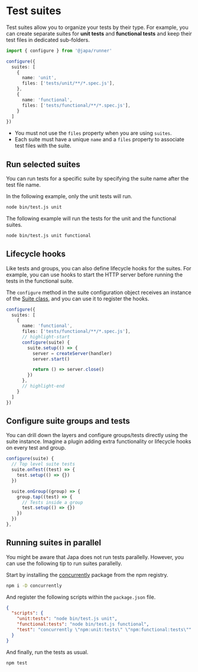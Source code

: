 # Test suites
Test suites allow you to organize your tests by their type. For example, you can create separate suites for **unit tests** and **functional tests** and keep their test files in dedicated sub-folders.

```ts
import { configure } from '@japa/runner'

configure({
  suites: [
    {
      name: 'unit',
      files: ['tests/unit/**/*.spec.js'],
    },
    {
      name: 'functional',
      files: ['tests/functional/**/*.spec.js'],
    }
  ]
})
```

- You must not use the `files` property when you are using `suites`.
- Each suite must have a unique `name` and a `files` property to associate test files with the suite.

## Run selected suites
You can run tests for a specific suite by specifying the suite name after the test file name.

In the following example, only the unit tests will run.

```sh
node bin/test.js unit
```

The following example will run the tests for the unit and the functional suites.

```sh
node bin/test.js unit functional
```

## Lifecycle hooks
Like tests and groups, you can also define lifecycle hooks for the suites. For example, you can use hooks to start the HTTP server before running the tests in the functional suite.

The `configure` method in the suite configuration object receives an instance of the [Suite class](https://github.com/japa/core/blob/develop/src/Suite/index.ts), and you can use it to register the hooks.

```ts
configure({
  suites: [
    {
      name: 'functional',
      files: ['tests/functional/**/*.spec.js'],
      // highlight-start
      configure(suite) {
        suite.setup(() => {
          server = createServer(handler)
          server.start()

          return () => server.close()
        })
      },
      // highlight-end
    }
  ]
})
```

## Configure suite groups and tests
You can drill down the layers and configure groups/tests directly using the suite instance. Imagine a plugin adding extra functionality or lifecycle hooks on every test and group.

```ts
configure(suite) {
  // Top level suite tests
  suite.onTest((test) => {
    test.setup(() => {})
  })

  suite.onGroup((group) => {
    group.tap((test) => {
      // Tests inside a group
      test.setup(() => {})
    })
  })
},
```

## Running suites in parallel
You might be aware that Japa does not run tests parallelly. However, you can use the following tip to run suites parallelly.

Start by installing the [concurrently](https://www.npmjs.com/package/concurrently) package from the npm registry.

```sh
npm i -D concurrently
```

And register the following scripts within the `package.json` file.

```json
{
  "scripts": {
    "unit:tests": "node bin/test.js unit",
    "functional:tests": "node bin/test.js functional",
    "test": "concurrently \"npm:unit:tests\" \"npm:functional:tests\""
  }
}
```

And finally, run the tests as usual.

```sh
npm test
```
